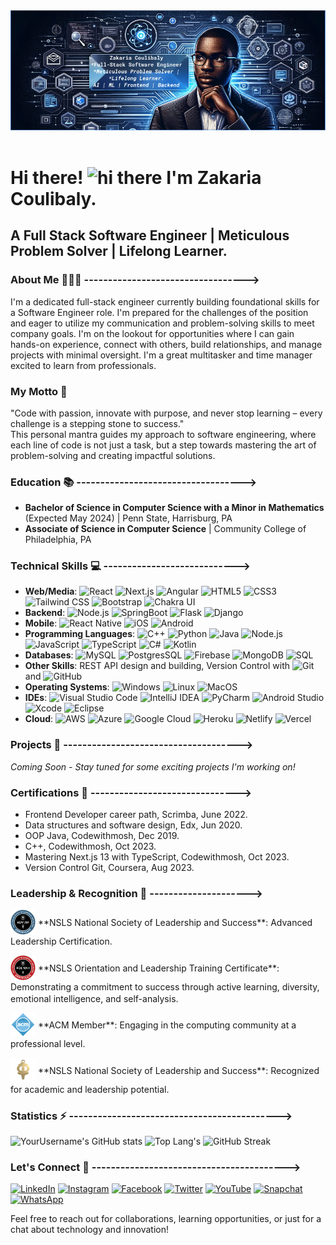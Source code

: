 <div>
<img src="images/banner.png" alt="Banner image"/> </br> 
<img  src="https://komarev.com/ghpvc/?username=levisstrauss&style=flat-square&color=blue" alt=""/>
</div>

# Hi there! <img src="https://media.giphy.com/media/hvRJCLFzcasrR4ia7z/giphy.gif" width="30px" alt="hi there"/> I'm Zakaria Coulibaly.
## A Full Stack Software Engineer | Meticulous Problem Solver | Lifelong Learner.
### About Me 🙋🏽‍♂️ ---------------------------------->
I'm a dedicated full-stack engineer currently building foundational skills for a Software Engineer role. I'm prepared for the challenges of the position and eager to utilize my communication and problem-solving skills to meet company goals. I'm on the lookout for opportunities where I can gain hands-on experience, connect with others, build relationships, and manage projects with minimal oversight. I'm a great multitasker and time manager excited to learn from professionals.

### My Motto 🌟
"Code with passion, innovate with purpose, and never stop learning – every challenge is a stepping stone to success."<br>
This personal mantra guides my approach to software engineering, where each line of code is not just a task, but a step towards mastering the art of problem-solving and creating impactful solutions.

### Education 📚 ----------------------------------->
- **Bachelor of Science in Computer Science with a Minor in Mathematics** (Expected May 2024) | Penn State, Harrisburg, PA
- **Associate of Science in Computer Science** | Community College of Philadelphia, PA

### Technical Skills 💻 ---------------------------->

- **Web/Media**: ![React](https://img.shields.io/badge/-React-black?style=flat-square&logo=react) ![Next.js](https://img.shields.io/badge/-Next.js-black?style=flat-square&logo=next.js) ![Angular](https://img.shields.io/badge/-Angular-black?style=flat-square&logo=angular) ![HTML5](https://img.shields.io/badge/-HTML5-black?style=flat-square&logo=html5) ![CSS3](https://img.shields.io/badge/-CSS3-black?style=flat-square&logo=css3) ![Tailwind CSS](https://img.shields.io/badge/-Tailwind_CSS-black?style=flat-square&logo=tailwind-css) ![Bootstrap](https://img.shields.io/badge/-Bootstrap-black?style=flat-square&logo=bootstrap) ![Chakra UI](https://img.shields.io/badge/-Chakra_UI-black?style=flat-square&logo=chakra-ui)
- **Backend**: ![Node.js](https://img.shields.io/badge/-Node.js-black?style=flat-square&logo=node.js) ![SpringBoot](https://img.shields.io/badge/-SpringBoot-black?style=flat-square&logo=spring) ![Flask](https://img.shields.io/badge/-Flask-black?style=flat-square&logo=flask) ![Django](https://img.shields.io/badge/-Django-black?style=flat-square&logo=django)
- **Mobile**: ![React Native](https://img.shields.io/badge/-React_Native-black?style=flat-square&logo=react) ![iOS](https://img.shields.io/badge/-iOS-black?style=flat-square&logo=ios) ![Android](https://img.shields.io/badge/-Android-black?style=flat-square&logo=android)
- **Programming Languages**: ![C++](https://img.shields.io/badge/-C++-black?style=flat-square&logo=c%2B%2B) ![Python](https://img.shields.io/badge/-Python-black?style=flat-square&logo=python) ![Java](https://img.shields.io/badge/-Java-black?style=flat-square&logo=java) ![Node.js](https://img.shields.io/badge/-Node.js-black?style=flat-square&logo=node.js) ![JavaScript](https://img.shields.io/badge/-JavaScript-black?style=flat-square&logo=javascript) ![TypeScript](https://img.shields.io/badge/-TypeScript-black?style=flat-square&logo=typescript) ![C#](https://img.shields.io/badge/-C%23-black?style=flat-square&logo=c-sharp) ![Kotlin](https://img.shields.io/badge/-Kotlin-black?style=flat-square&logo=kotlin)
- **Databases**: ![MySQL](https://img.shields.io/badge/-MySQL-black?style=flat-square&logo=mysql) ![PostgresSQL](https://img.shields.io/badge/-PostgresSQL-black?style=flat-square&logo=postgresql) ![Firebase](https://img.shields.io/badge/-Firebase-black?style=flat-square&logo=firebase) ![MongoDB](https://img.shields.io/badge/-MongoDB-black?style=flat-square&logo=mongodb) ![SQL](https://img.shields.io/badge/-SQL-black?style=flat-square&logo=sql)
- **Other Skills**: REST API design and building, Version Control with ![Git](https://img.shields.io/badge/-Git-black?style=flat-square&logo=git) and ![GitHub](https://img.shields.io/badge/-GitHub-black?style=flat-square&logo=github)
- **Operating Systems**: ![Windows](https://img.shields.io/badge/-Windows-black?style=flat-square&logo=windows) ![Linux](https://img.shields.io/badge/-Linux-black?style=flat-square&logo=linux) ![MacOS](https://img.shields.io/badge/-MacOS-black?style=flat-square&logo=macos)
- **IDEs**: ![Visual Studio Code](https://img.shields.io/badge/-Visual_Studio_Code-black?style=flat-square&logo=visual-studio-code) ![IntelliJ IDEA](https://img.shields.io/badge/-IntelliJ_IDEA-black?style=flat-square&logo=intellij-idea) ![PyCharm](https://img.shields.io/badge/-PyCharm-black?style=flat-square&logo=pycharm) ![Android Studio](https://img.shields.io/badge/-Android_Studio-black?style=flat-square&logo=android-studio) ![Xcode](https://img.shields.io/badge/-Xcode-black?style=flat-square&logo=xcode) ![Eclipse](https://img.shields.io/badge/-Eclipse-black?style=flat-square&logo=eclipse)
- **Cloud**: ![AWS](https://img.shields.io/badge/-AWS-black?style=flat-square&logo=amazon-aws) ![Azure](https://img.shields.io/badge/-Azure-black?style=flat-square&logo=microsoft-azure) ![Google Cloud](https://img.shields.io/badge/-Google_Cloud-black?style=flat-square&logo=google-cloud) ![Heroku](https://img.shields.io/badge/-Heroku-black?style=flat-square&logo=heroku) ![Netlify](https://img.shields.io/badge/-Netlify-black?style=flat-square&logo=netlify) ![Vercel](https://img.shields.io/badge/-Vercel-black?style=flat-square&logo=vercel)

### Projects 🚀 ------------------------------------->
_Coming Soon - Stay tuned for some exciting projects I'm working on!_

### Certifications 🏅 ------------------------------->
- Frontend Developer career path, Scrimba, June 2022.
- Data structures and software design, Edx, Jun 2020.
- OOP Java, Codewithmosh, Dec 2019.
- C++, Codewithmosh, Oct 2023.
- Mastering Next.js 13 with TypeScript, Codewithmosh, Oct 2023.
- Version Control Git, Coursera, Aug 2023.

### Leadership & Recognition 🌟 --------------------->
<p>
  <a href="https://app.nsls.org/web/public/social/share/badge/LSx1HasfHXVoDAgAQQN3bN" target="_blank"><img src="images/b2.png" width="40" height="40" alt="NSLS Advanced Leadership Certification" style="vertical-align: middle;" /></a>
  <span style="vertical-align: middle;">**NSLS National Society of Leadership and Success**: Advanced Leadership Certification.</span>
</p>
<p>
  <a href="https://app.nsls.org/web/public/social/share/badge/Shk8vg89H8P8kYf2bmZfZK" target="_blank"><img src="images/b1.png" width="40" height="40" alt="NSLS Leadership Training Certificate" style="vertical-align: middle;" /></a>
  <span style="vertical-align: middle;">**NSLS Orientation and Leadership Training Certificate**: Demonstrating a commitment to success through active learning, diversity, emotional intelligence, and self-analysis.</span>
</p>
<p>
  <a href="#" target="_blank"><img src="images/acm.png" width="40" height="40" alt="ACM Member" style="vertical-align: middle;" /></a>
  <span style="vertical-align: middle;">**ACM Member**: Engaging in the computing community at a professional level.</span>
</p>
<p>
  <a href="#" target="_blank"><img src="images/upe.png" width="40" height="40" alt="NSLS Member" style="vertical-align: middle;" /></a>
  <span style="vertical-align: middle;">**NSLS National Society of Leadership and Success**: Recognized for academic and leadership potential.</span>
</p>

### Statistics ⚡️ -------------------------------------------->

![YourUsername's GitHub stats](https://github-readme-stats.vercel.app/api?username=levisstrauss&show_icons=true&theme=radical)
![Top Lang's](https://github-readme-stats.vercel.app/api/top-langs/?username=levisstrauss&layout=compact&theme=radical)
![GitHub Streak](https://github-readme-streak-stats.herokuapp.com/?user=levisstrauss&theme=radical) <br>



### Let's Connect 🤝 ----------------------------------------->

<div>
    <a href="https://www.linkedin.com/in/codemon" target="_blank"><img src="https://img.shields.io/badge/LinkedIn-%230077B5.svg?&style=flat-square&logo=linkedin&logoColor=white" alt="LinkedIn"></a>
    <a href="https://www.instagram.com/" target="_blank"><img src="https://img.shields.io/badge/Instagram-%23E4405F.svg?&style=flat-square&logo=instagram&logoColor=white" alt="Instagram"></a>
    <a href="https://www.facebook.com/" target="_blank"><img src="https://img.shields.io/badge/Facebook-%231877F2.svg?&style=flat-square&logo=facebook&logoColor=white" alt="Facebook"></a>
    <a href="https://twitter.com/yourusername" target="_blank"><img src="https://img.shields.io/badge/Twitter-%231DA1F2.svg?&style=flat-square&logo=twitter&logoColor=white" alt="Twitter"></a>
    <a href="https://www.youtube.com/" target="_blank"><img src="https://img.shields.io/badge/YouTube-%23FF0000.svg?&style=flat-square&logo=youtube&logoColor=white" alt="YouTube"></a>
    <a href="https://www.snapchat.com/" target="_blank"><img src="https://img.shields.io/badge/Snapchat-%23FFFC00.svg?&style=flat-square&logo=snapchat&logoColor=white" alt="Snapchat"></a>
    <a href="https://www.whatsapp.com/" target="_blank"><img src="https://img.shields.io/badge/WhatsApp-%2325D366.svg?&style=flat-square&logo=whatsapp&logoColor=white" alt="WhatsApp"></a>
</div>

Feel free to reach out for collaborations, learning opportunities, or just for a chat about technology and innovation!
